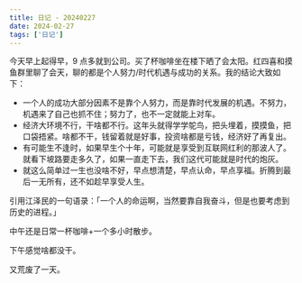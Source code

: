 ```yaml
---
title: 日记 - 20240227
date: 2024-02-27
tags: ['日记']
---
```


今天早上起得早，9 点多就到公司。买了杯咖啡坐在楼下晒了会太阳。红四喜和摸鱼群里聊了会天，聊的都是个人努力/时代机遇与成功的关系。我的结论大致如下：

- 一个人的成功大部分因素不是靠个人努力，而是靠时代发展的机遇。不努力，机遇来了自己也抓不住；努力了，也不一定就能上对车。
- 经济大环境不行，干啥都不行。这年头就得学学鸵鸟，把头埋着，摸摸鱼，把口袋捂紧。啥都不干，钱留着就是好事，投资啥都是亏钱，经济好了再复出。
- 有可能生不逢时，如果早生个十年，可能就是享受到互联网红利的那波人了。就看下坡路要走多久了，如果一直走下去，我们这代可能就是时代的炮灰。
- 就这么简单过一生也没啥不好，早点想清楚，早点认命，早点享福。折腾到最后一无所有，还不如趁早享受人生。

引用江泽民的一句语录：「一个人的命运啊，当然要靠自我奋斗，但是也要考虑到历史的进程。」

中午还是日常一杯咖啡+一个多小时散步。

下午感觉啥都没干。

又荒废了一天。
